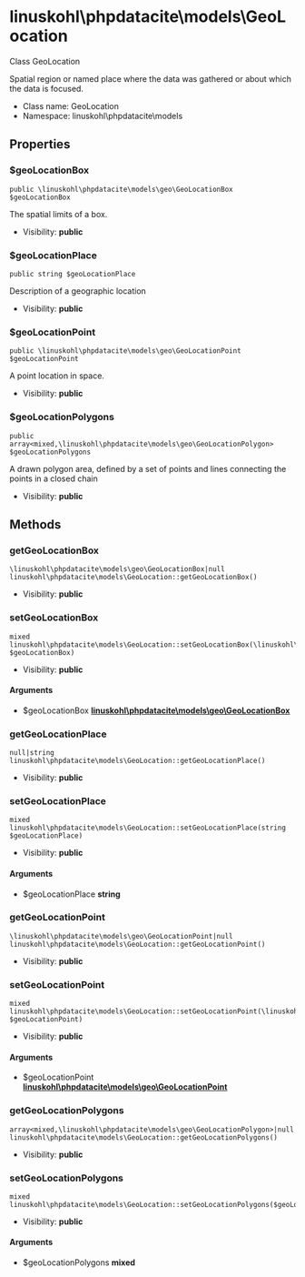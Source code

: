 linuskohl\phpdatacite\models\GeoLocation
===============

Class GeoLocation

Spatial region or named place where the data was gathered or about which the data is focused.


* Class name: GeoLocation
* Namespace: linuskohl\phpdatacite\models





Properties
----------


### $geoLocationBox

    public \linuskohl\phpdatacite\models\geo\GeoLocationBox $geoLocationBox

The spatial limits of a box.



* Visibility: **public**


### $geoLocationPlace

    public string $geoLocationPlace

Description of a geographic location



* Visibility: **public**


### $geoLocationPoint

    public \linuskohl\phpdatacite\models\geo\GeoLocationPoint $geoLocationPoint

A point location in space.



* Visibility: **public**


### $geoLocationPolygons

    public array<mixed,\linuskohl\phpdatacite\models\geo\GeoLocationPolygon> $geoLocationPolygons

A drawn polygon area, defined by a set of points and lines connecting the points in a closed chain



* Visibility: **public**


Methods
-------


### getGeoLocationBox

    \linuskohl\phpdatacite\models\geo\GeoLocationBox|null linuskohl\phpdatacite\models\GeoLocation::getGeoLocationBox()





* Visibility: **public**




### setGeoLocationBox

    mixed linuskohl\phpdatacite\models\GeoLocation::setGeoLocationBox(\linuskohl\phpdatacite\models\geo\GeoLocationBox $geoLocationBox)





* Visibility: **public**


#### Arguments
* $geoLocationBox **[linuskohl\phpdatacite\models\geo\GeoLocationBox](linuskohl-phpdatacite-models-geo-GeoLocationBox.md)**



### getGeoLocationPlace

    null|string linuskohl\phpdatacite\models\GeoLocation::getGeoLocationPlace()





* Visibility: **public**




### setGeoLocationPlace

    mixed linuskohl\phpdatacite\models\GeoLocation::setGeoLocationPlace(string $geoLocationPlace)





* Visibility: **public**


#### Arguments
* $geoLocationPlace **string**



### getGeoLocationPoint

    \linuskohl\phpdatacite\models\geo\GeoLocationPoint|null linuskohl\phpdatacite\models\GeoLocation::getGeoLocationPoint()





* Visibility: **public**




### setGeoLocationPoint

    mixed linuskohl\phpdatacite\models\GeoLocation::setGeoLocationPoint(\linuskohl\phpdatacite\models\geo\GeoLocationPoint $geoLocationPoint)





* Visibility: **public**


#### Arguments
* $geoLocationPoint **[linuskohl\phpdatacite\models\geo\GeoLocationPoint](linuskohl-phpdatacite-models-geo-GeoLocationPoint.md)**



### getGeoLocationPolygons

    array<mixed,\linuskohl\phpdatacite\models\geo\GeoLocationPolygon>|null linuskohl\phpdatacite\models\GeoLocation::getGeoLocationPolygons()





* Visibility: **public**




### setGeoLocationPolygons

    mixed linuskohl\phpdatacite\models\GeoLocation::setGeoLocationPolygons($geoLocationPolygons)





* Visibility: **public**


#### Arguments
* $geoLocationPolygons **mixed**


